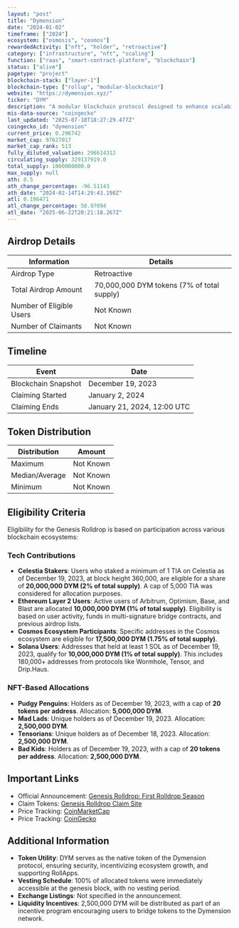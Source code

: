 ```yaml
---
layout: "post"
title: "Dymension"
date: "2024-01-02"
timeframe: ["2024"]
ecosystem: ["osmosis", "cosmos"]
rewardedActivity: ["nft", "holder", "retroactive"]
category: ["infrastructure", "nft", "scaling"]
function: ["raas", "smart-contract-platform", "blockchain"]
status: ["alive"]
pagetype: "project"
blockchain-stack: ["layer-1"]
blockchain-type: ["rollup", "modular-blockchain"]
website: "https://dymension.xyz/"
ticker: "DYM"
description: "A modular blockchain protocol designed to enhance scalability and interoperability by enabling the deployment of RollApps—application-specific rollups—on its network."
mis-data-source: "coingecko"
last_updated: "2025-07-18T18:27:29.477Z"
coingecko_id: "dymension"
current_price: 0.296742
market_cap: 97627017
market_cap_rank: 513
fully_diluted_valuation: 296614312
circulating_supply: 329137919.0
total_supply: 1000000000.0
max_supply: null
ath: 8.5
ath_change_percentage: -96.51143
ath_date: "2024-02-14T14:29:43.198Z"
atl: 0.196471
atl_change_percentage: 50.97094
atl_date: "2025-06-22T20:21:18.267Z"
---
```


## Airdrop Details

| Information              | Details                                    |
| ------------------------ | ------------------------------------------ |
| Airdrop Type             | Retroactive                                |
| Total Airdrop Amount     | 70,000,000 DYM tokens (7% of total supply) |
| Number of Eligible Users | Not Known                                  |
| Number of Claimants      | Not Known                                  |

## Timeline

| Event               | Date                        |
| ------------------- | --------------------------- |
| Blockchain Snapshot | December 19, 2023           |
| Claiming Started    | January 2, 2024             |
| Claiming Ends       | January 21, 2024, 12:00 UTC |

## Token Distribution

| Distribution   | Amount    |
| -------------- | --------- |
| Maximum        | Not Known |
| Median/Average | Not Known |
| Minimum        | Not Known |

## Eligibility Criteria

Eligibility for the Genesis Rolldrop is based on participation across various blockchain ecosystems:

### **Tech Contributions**

- **Celestia Stakers**: Users who staked a minimum of 1 TIA on Celestia as of December 19, 2023, at block height 360,000, are eligible for a share of **20,000,000 DYM (2% of total supply)**. A cap of 5,000 TIA was considered for allocation purposes.
- **Ethereum Layer 2 Users**: Active users of Arbitrum, Optimism, Base, and Blast are allocated **10,000,000 DYM (1% of total supply)**. Eligibility is based on user activity, funds in multi-signature bridge contracts, and previous airdrop lists.
- **Cosmos Ecosystem Participants**: Specific addresses in the Cosmos ecosystem are eligible for **17,500,000 DYM (1.75% of total supply)**.
- **Solana Users**: Addresses that held at least 1 SOL as of December 19, 2023, qualify for **10,000,000 DYM (1% of total supply)**. This includes 180,000+ addresses from protocols like Wormhole, Tensor, and Drip.Haus.

### **NFT-Based Allocations**

- **Pudgy Penguins**: Holders as of December 19, 2023, with a cap of **20 tokens per address**. Allocation: **5,000,000 DYM**.
- **Mad Lads**: Unique holders as of December 19, 2023. Allocation: **2,500,000 DYM**.
- **Tensorians**: Unique holders as of December 18, 2023. Allocation: **2,500,000 DYM**.
- **Bad Kids**: Holders as of December 19, 2023, with a cap of **20 tokens per address**. Allocation: **2,500,000 DYM**.

## Important Links

- Official Announcement: [Genesis Rolldrop: First Rolldrop Season](https://medium.com/@dymension/genesis-rolldrop-the-first-rolldrop-season-219c8b5ea16e)
- Claim Tokens: [Genesis Rolldrop Claim Site](https://genesis.dymension.xyz/)
- Price Tracking: [CoinMarketCap](https://coinmarketcap.com/currencies/dymension)
- Price Tracking: [CoinGecko](https://www.coingecko.com/en/coins/dymension)

## Additional Information

- **Token Utility**: DYM serves as the native token of the Dymension protocol, ensuring security, incentivizing ecosystem growth, and supporting RollApps.
- **Vesting Schedule**: 100% of allocated tokens were immediately accessible at the genesis block, with no vesting period.
- **Exchange Listings**: Not specified in the announcement.
- **Liquidity Incentives**: 2,500,000 DYM will be distributed as part of an incentive program encouraging users to bridge tokens to the Dymension network.